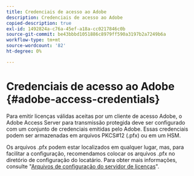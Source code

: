 ```yaml
---
title: Credenciais de acesso ao Adobe
description: Credenciais de acesso ao Adobe
copied-description: true
exl-id: 1492824a-c76a-45ef-a18a-cc0217846c0b
source-git-commit: be43bbbd1051886c8979ff590a3197b2a7249b6a
workflow-type: tm+mt
source-wordcount: '82'
ht-degree: 0%

---
```


# Credenciais de acesso ao Adobe {#adobe-access-credentials}

Para emitir licenças válidas aceitas por um cliente de acesso Adobe, o Adobe Access Server para transmissão protegida deve ser configurado com um conjunto de credenciais emitidas pelo Adobe. Essas credenciais podem ser armazenadas em arquivos PKCS#12 (.pfx) ou em um HSM.

Os arquivos .pfx podem estar localizados em qualquer lugar, mas, para facilitar a configuração, recomendamos colocar os arquivos .pfx no diretório de configuração do locatário. Para obter mais informações, consulte &quot;[Arquivos de configuração do servidor de licenças](../../aaxs-protected-streaming/aaxs-license-server-config-files/aaxs-configuration-directory-structure.md)&quot;.
